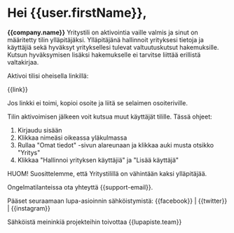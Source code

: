 # Hei {{user.firstName}},

**{{company.name}}** Yritystili on aktivointia vaille valmis ja sinut on m&auml;&auml;ritetty tilin yll&auml;pit&auml;j&auml;ksi. Yll&auml;pit&auml;j&auml;n&auml; hallinnoit yrityksesi tietoja ja k&auml;ytt&auml;ji&auml; sek&auml; hyv&auml;ksyt yrityksellesi tulevat valtuutuskutsut hakemuksille. Kutsun hyväksymisen lisäksi hakemukselle ei tarvitse liittää erillistä valtakirjaa.

Aktivoi tilisi oheisella linkill&auml;:

{{link}}

Jos linkki ei toimi, kopioi osoite ja liit&auml; se selaimen osoiteriville.

Tilin aktivoimisen jälkeen voit kutsua muut käyttäjät tilille. Tässä ohjeet:

1. Kirjaudu sisään
2. Klikkaa nimeäsi oikeassa yläkulmassa
3. Rullaa "Omat tiedot" -sivun alareunaan ja klikkaa auki musta otsikko "Yritys"
4. Klikkaa "Hallinnoi yrityksen käyttäjiä" ja "Lisää käyttäjä"

HUOM! Suosittelemme, että Yritystilillä on vähintään kaksi ylläpitäjää.

Ongelmatilanteissa ota yhteytt&auml; {{support-email}}.

P&auml;&auml;set seuraamaan lupa-asioinnin s&auml;hk&ouml;istymist&auml;: {{facebook}} | {{twitter}} | {{instagram}}

S&auml;hk&ouml;ist&auml; meininki&auml; projekteihin toivottaa
{{lupapiste.team}}
